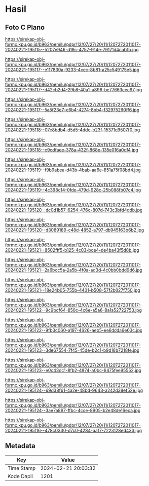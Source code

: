 # Hasil

## Foto C Plano

https://sirekap-obj-formc.kpu.go.id/b963/pemilu/pdpr/12/07/27/20/11/1207272011017-20240221-195115--5207e946-d19c-4757-914e-79171d4cab1b.jpg

https://sirekap-obj-formc.kpu.go.id/b963/pemilu/pdpr/12/07/27/20/11/1207272011017-20240221-195117--e117830a-9233-4cec-8b81-a25c549175e5.jpg

https://sirekap-obj-formc.kpu.go.id/b963/pemilu/pdpr/12/07/27/20/11/1207272011017-20240221-195117--d42cb2d4-29b8-40a1-a896-be77663cec97.jpg

https://sirekap-obj-formc.kpu.go.id/b963/pemilu/pdpr/12/07/27/20/11/1207272011017-20240221-195117--5a5f23e7-c6b4-4274-8bb4-f32975260ff6.jpg

https://sirekap-obj-formc.kpu.go.id/b963/pemilu/pdpr/12/07/27/20/11/1207272011017-20240221-195118--07c8bdb4-d5d5-4dde-b23f-15371d9507f0.jpg

https://sirekap-obj-formc.kpu.go.id/b963/pemilu/pdpr/12/07/27/20/11/1207272011017-20240221-195118--c9cdfaee-378a-432f-868e-135e016a0df4.jpg

https://sirekap-obj-formc.kpu.go.id/b963/pemilu/pdpr/12/07/27/20/11/1207272011017-20240221-195119--f9b9abea-d43b-4bab-aa6e-851a75f08bd4.jpg

https://sirekap-obj-formc.kpu.go.id/b963/pemilu/pdpr/12/07/27/20/11/1207272011017-20240221-195119--4c398c14-0fde-479d-928c-25b088fb07c4.jpg

https://sirekap-obj-formc.kpu.go.id/b963/pemilu/pdpr/12/07/27/20/11/1207272011017-20240221-195120--dc0d1b57-6254-476c-807d-743c3bfd4ddb.jpg

https://sirekap-obj-formc.kpu.go.id/b963/pemilu/pdpr/12/07/27/20/11/1207272011017-20240221-195120--d3089189-c48d-4852-a797-db945163b6b2.jpg

https://sirekap-obj-formc.kpu.go.id/b963/pemilu/pdpr/12/07/27/20/11/1207272011017-20240221-195121--8502fff5-b125-4c03-bce4-de4ba43f5d8b.jpg

https://sirekap-obj-formc.kpu.go.id/b963/pemilu/pdpr/12/07/27/20/11/1207272011017-20240221-195121--2a6bcc5a-2a5b-4f0a-ad3d-4c0bb0bdd9d6.jpg

https://sirekap-obj-formc.kpu.go.id/b963/pemilu/pdpr/12/07/27/20/11/1207272011017-20240221-195121--18e24b05-755b-4401-b508-57f2b027f750.jpg

https://sirekap-obj-formc.kpu.go.id/b963/pemilu/pdpr/12/07/27/20/11/1207272011017-20240221-195122--9c9bcf64-850c-4c6e-a5a6-8a1a52722753.jpg

https://sirekap-obj-formc.kpu.go.id/b963/pemilu/pdpr/12/07/27/20/11/1207272011017-20240221-195122--9fb3c060-a197-4626-aeb5-ee6ddda6e63c.jpg

https://sirekap-obj-formc.kpu.go.id/b963/pemilu/pdpr/12/07/27/20/11/1207272011017-20240221-195123--3de67554-7f45-45de-b2c1-b9d18b7218fe.jpg

https://sirekap-obj-formc.kpu.go.id/b963/pemilu/pdpr/12/07/27/20/11/1207272011017-20240221-195123--e0c43dc1-8fb2-4874-a0bc-9475fee95552.jpg

https://sirekap-obj-formc.kpu.go.id/b963/pemilu/pdpr/12/07/27/20/11/1207272011017-20240221-195124--69d38f61-4a2e-48bd-9643-a242d38ef52e.jpg

https://sirekap-obj-formc.kpu.go.id/b963/pemilu/pdpr/12/07/27/20/11/1207272011017-20240221-195124--3ae7a897-ffbc-4cce-8905-b2e48de16eca.jpg

https://sirekap-obj-formc.kpu.go.id/b963/pemilu/pdpr/12/07/27/20/11/1207272011017-20240221-195116--478c0330-d7c0-4284-aaf7-7223128ed433.jpg


## Metadata

| Key        | Value               |
| ---------- | ------------------- |
| Time Stamp | 2024-02-21 20:03:32 |
| Kode Dapil | 1201                |



